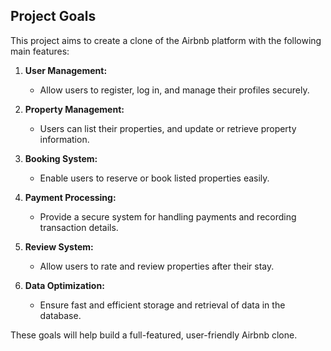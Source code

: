 ## Project Goals

This project aims to create a clone of the Airbnb platform with the following main features:

1. **User Management:**  
   - Allow users to register, log in, and manage their profiles securely.

2. **Property Management:**  
   - Users can list their properties, and update or retrieve property information.

3. **Booking System:**  
   - Enable users to reserve or book listed properties easily.

4. **Payment Processing:**  
   - Provide a secure system for handling payments and recording transaction details.

5. **Review System:**  
   - Allow users to rate and review properties after their stay.

6. **Data Optimization:**  
   - Ensure fast and efficient storage and retrieval of data in the database.

These goals will help build a full-featured, user-friendly Airbnb clone.
